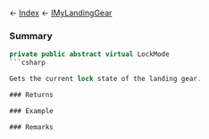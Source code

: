 ← [Index](Api-Index) ← [IMyLandingGear](SpaceEngineers.Game.ModAPI.Ingame.IMyLandingGear)

### Summary

```csharp
private public abstract virtual LockMode
```csharp

Gets the current lock state of the landing gear.

### Returns

### Example

### Remarks

